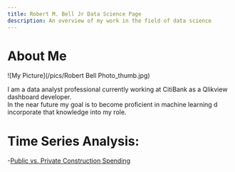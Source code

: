 ```yaml
---
title: Robert M. Bell Jr Data Science Page
description: An overview of my work in the field of data science
---
```


# About Me
![My Picture](/pics/Robert Bell Photo_thumb.jpg)

I am a data analyst professional currently working at CitiBank as a Qlikview dashboard developer.  
In the near future my goal is to become proficient in machine learning d incorporate that knowledge into my role.   

# Time Series Analysis:

-[Public vs. Private Construction Spending](/timeseriesdecom/index.md)
